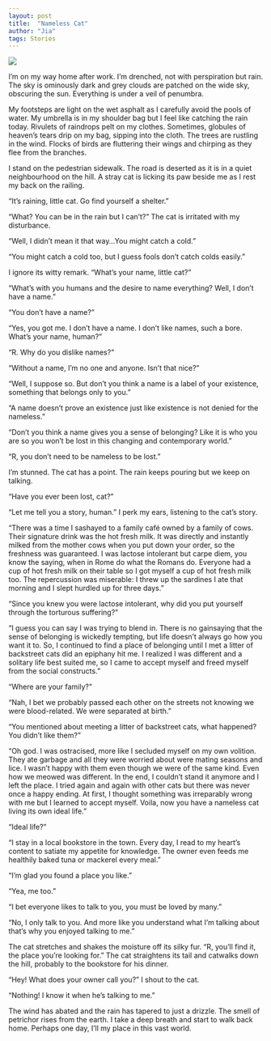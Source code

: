 ```yaml
---
layout: post
title:  "Nameless Cat"
author: "Jia"
tags: Stories
---
```


<img src="https://images.unsplash.com/photo-1531702923339-1f58c5185402?ixid=MnwxMjA3fDB8MHxwaG90by1wYWdlfHx8fGVufDB8fHx8&ixlib=rb-1.2.1&auto=format&fit=crop&w=1049&q=80">

I’m on my way home after work. I’m drenched, not with perspiration but rain. The sky is ominously dark and grey clouds are patched on the wide sky, obscuring the sun. Everything is under a veil of penumbra.

My footsteps are light on the wet asphalt as I carefully avoid the pools of water. My umbrella is in my shoulder bag but I feel like catching the rain today. Rivulets of raindrops pelt on my clothes. Sometimes, globules of heaven’s tears drip on my bag, sipping into the cloth. The trees are rustling in the wind. Flocks of birds are fluttering their wings and chirping as they flee from the branches.

I stand on the pedestrian sidewalk. The road is deserted as it is in a quiet neighbourhood on the hill. A stray cat is licking its paw beside me as I rest my back on the railing.

“It’s raining, little cat. Go find yourself a shelter.”

“What? You can be in the rain but I can’t?” The cat is irritated with my disturbance.

“Well, I didn’t mean it that way…You might catch a cold.”

“You might catch a cold too, but I guess fools don’t catch colds easily.”

I ignore its witty remark. “What’s your name, little cat?”

“What’s with you humans and the desire to name everything? Well, I don’t have a name.”

“You don’t have a name?”

“Yes, you got me. I don’t have a name. I don’t like names, such a bore. What’s your name, human?”

“R. Why do you dislike names?”

“Without a name, I’m no one and anyone. Isn’t that nice?”

“Well, I suppose so. But don’t you think a name is a label of your existence, something that belongs only to you.”

“A name doesn’t prove an existence just like existence is not denied for the nameless.”

“Don’t you think a name gives you a sense of belonging? Like it is who you are so you won’t be lost in this changing and contemporary world.”

“R, you don’t need to be nameless to be lost.”

I’m stunned. The cat has a point. The rain keeps pouring but we keep on talking.

“Have you ever been lost, cat?”

“Let me tell you a story, human.” I perk my ears, listening to the cat’s story.

“There was a time I sashayed to a family café owned by a family of cows. Their signature drink was the hot fresh milk. It was directly and instantly milked from the mother cows when you put down your order, so the freshness was guaranteed. I was lactose intolerant but carpe diem, you know the saying, when in Rome do what the Romans do. Everyone had a cup of hot fresh milk on their table so I got myself a cup of hot fresh milk too. The repercussion was miserable: I threw up the sardines I ate that morning and I slept hurdled up for three days.”

“Since you knew you were lactose intolerant, why did you put yourself through the torturous suffering?”

“I guess you can say I was trying to blend in. There is no gainsaying that the sense of belonging is wickedly tempting, but life doesn’t always go how you want it to. So, I continued to find a place of belonging until I met a litter of backstreet cats did an epiphany hit me. I realized I was different and a solitary life best suited me, so I came to accept myself and freed myself from the social constructs.”

“Where are your family?”

“Nah, I bet we probably passed each other on the streets not knowing we were blood-related. We were separated at birth.”

“You mentioned about meeting a litter of backstreet cats, what happened? You didn’t like them?”

“Oh god. I was ostracised, more like I secluded myself on my own volition. They ate garbage and all they were worried about were mating seasons and lice. I wasn’t happy with them even though we were of the same kind. Even how we meowed was different. In the end, I couldn’t stand it anymore and I left the place. I tried again and again with other cats but there was never once a happy ending. At first, I thought something was irreparably wrong with me but I learned to accept myself. Voila, now you have a nameless cat living its own ideal life.”

“Ideal life?”

“I stay in a local bookstore in the town. Every day, I read to my heart’s content to satiate my appetite for knowledge. The owner even feeds me healthily baked tuna or mackerel every meal.”

“I’m glad you found a place you like.”

“Yea, me too.”

“I bet everyone likes to talk to you, you must be loved by many.”

“No, I only talk to you. And more like you understand what I’m talking about that’s why you enjoyed talking to me.”

The cat stretches and shakes the moisture off its silky fur. “R, you’ll find it, the place you’re looking for.” The cat straightens its tail and catwalks down the hill, probably to the bookstore for his dinner.

“Hey! What does your owner call you?” I shout to the cat.

“Nothing! I know it when he’s talking to me.”

The wind has abated and the rain has tapered to just a drizzle. The smell of petrichor rises from the earth. I take a deep breath and start to walk back home. Perhaps one day, I’ll my place in this vast world.

